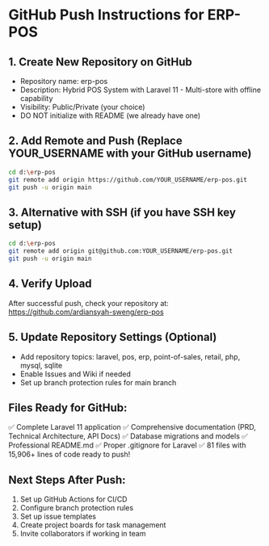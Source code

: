 # GitHub Push Instructions for ERP-POS

## 1. Create New Repository on GitHub
- Repository name: erp-pos
- Description: Hybrid POS System with Laravel 11 - Multi-store with offline capability
- Visibility: Public/Private (your choice)
- DO NOT initialize with README (we already have one)

## 2. Add Remote and Push (Replace YOUR_USERNAME with your GitHub username)

```bash
cd d:\erp-pos
git remote add origin https://github.com/YOUR_USERNAME/erp-pos.git
git push -u origin main
```

## 3. Alternative with SSH (if you have SSH key setup)

```bash
cd d:\erp-pos
git remote add origin git@github.com:YOUR_USERNAME/erp-pos.git
git push -u origin main
```

## 4. Verify Upload
After successful push, check your repository at:
https://github.com/ardiansyah-sweng/erp-pos

## 5. Update Repository Settings (Optional)
- Add repository topics: laravel, pos, erp, point-of-sales, retail, php, mysql, sqlite
- Enable Issues and Wiki if needed
- Set up branch protection rules for main branch

## Files Ready for GitHub:
✅ Complete Laravel 11 application
✅ Comprehensive documentation (PRD, Technical Architecture, API Docs)
✅ Database migrations and models
✅ Professional README.md
✅ Proper .gitignore for Laravel
✅ 81 files with 15,906+ lines of code ready to push!

## Next Steps After Push:
1. Set up GitHub Actions for CI/CD
2. Configure branch protection rules
3. Set up issue templates
4. Create project boards for task management
5. Invite collaborators if working in team
